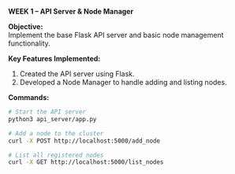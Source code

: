 **WEEK 1 – API Server & Node Manager**

**Objective:**  
Implement the base Flask API server and basic node management functionality.

**Key Features Implemented:**
1. Created the API server using Flask.
2. Developed a Node Manager to handle adding and listing nodes.

**Commands:**
```bash
# Start the API server
python3 api_server/app.py

# Add a node to the cluster
curl -X POST http://localhost:5000/add_node

# List all registered nodes
curl -X GET http://localhost:5000/list_nodes
